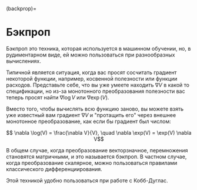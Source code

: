 (backprop)=
# Бэкпроп

Бэкпроп это техника, которая используется в машинном обучении, но, в рудиментарном виде, ей можно пользоваться при разнообразных вычислениях.

Типичной является ситуация, когда вас просят сосчитать градиент некоторой функции, например, косвенной полезности или функции расходов. Представьте себе, что вы уже умеете находить $\nabla V$ в какой то спецификации, но из-за монотонного преобразования полезности вас теперь просят найти $\nabla \log V$ или $\nabla \exp(V)$.

Вместо того, чтобы вычислять всю функцию заново, вы можете взять уже известный вам градиент $\nabla V$ и "протащить его" через внешнее монотонное преобразование, как если бы градиент был числом:

$$ \nabla \log(V) = \frac{\nabla V}{V}, \quad \nabla \exp(V) = \exp(V) \nabla V$$

В общем случае, когда преобразование векторзначное, перемножения становятся матричными, и это называется бэкпроп. В частном случае, когда преобразование скалярное, можно пользоваться правилами классического дифференциирования.

Этой техникой удобно пользоваться при работе с Кобб-Дуглас.